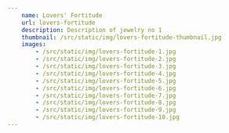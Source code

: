 ```yaml
---
    name: Lovers' Fortitude
    url: lovers-fortitude
    description: Description of jewelry no 1
    thumbnail: /src/static/img/lovers-fortitude-thumbnail.jpg
    images:
        - /src/static/img/lovers-fortitude-1.jpg
        - /src/static/img/lovers-fortitude-2.jpg
        - /src/static/img/lovers-fortitude-3.jpg
        - /src/static/img/lovers-fortitude-4.jpg
        - /src/static/img/lovers-fortitude-5.jpg
        - /src/static/img/lovers-fortitude-6.jpg
        - /src/static/img/lovers-fortitude-7.jpg
        - /src/static/img/lovers-fortitude-8.jpg
        - /src/static/img/lovers-fortitude-9.jpg
        - /src/static/img/lovers-fortitude-10.jpg
---
```

